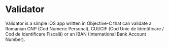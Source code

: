 # Validator

Validator is a simple iOS app written in Objective-C that can validate a Romanian CNP (Cod Numeric Personal), CUI/CIF (Cod Unic de Identificare / Cod de Identificare Fiscală) or an IBAN (International Bank Account Number).
